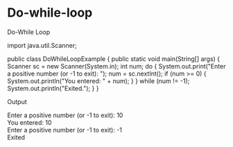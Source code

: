 # Do-while-loop
Do-While Loop

import java.util.Scanner;

public class DoWhileLoopExample {
    public static void main(String[] args) {
        Scanner sc = new Scanner(System.in);
        int num;
        do {
            System.out.print("Enter a positive number (or -1 to exit): ");
            num = sc.nextInt();
            if (num >= 0) {
                System.out.println("You entered: " + num);
            }
        } while (num != -1);
        System.out.println("Exited.");
    }
}

Output

Enter a positive number (or -1 to exit): 10  
You entered: 10  
Enter a positive number (or -1 to exit): -1  
Exited
